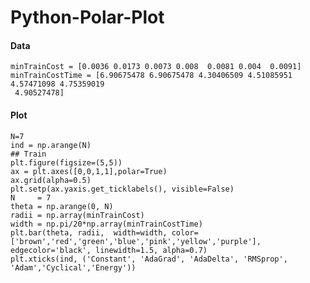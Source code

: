# Python-Polar-Plot

#### Data
    minTrainCost = [0.0036 0.0173 0.0073 0.008  0.0081 0.004  0.0091]
    minTrainCostTime = [6.90675478 6.90675478 4.30406509 4.51085951 4.57471098 4.75359019
     4.90527478]

#### Plot
    N=7
    ind = np.arange(N)
    ## Train
    plt.figure(figsize=(5,5))
    ax = plt.axes([0,0,1,1],polar=True)
    ax.grid(alpha=0.5)  
    plt.setp(ax.yaxis.get_ticklabels(), visible=False) 
    N     = 7
    theta = np.arange(0, N)
    radii = np.array(minTrainCost)
    width = np.pi/20*np.array(minTrainCostTime)
    plt.bar(theta, radii,  width=width, color=['brown','red','green','blue','pink','yellow','purple'], edgecolor='black', linewidth=1.5, alpha=0.7)
    plt.xticks(ind, ('Constant', 'AdaGrad', 'AdaDelta', 'RMSprop', 'Adam','Cyclical','Energy'))
